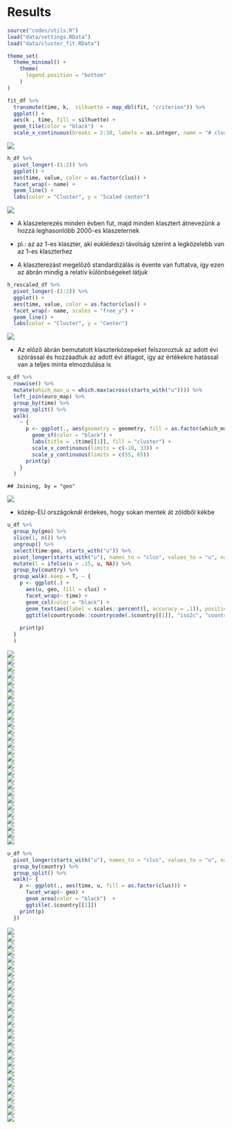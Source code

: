 Results
================

``` r
source("codes/utils.R")
load("data/settings.RData")
load("data/cluster_fit.RData")
```

``` r
theme_set(
  theme_minimal() + 
    theme(
      legend.position = "bottom"
    )
)
```

``` r
fit_df %>% 
  transmute(time, k,  silhuette = map_dbl(fit, "criterion")) %>% 
  ggplot() + 
  aes(k , time, fill = silhuette) + 
  geom_tile(color = "black")  +
  scale_x_continuous(breaks = 2:10, labels = as.integer, name = "# clusters")
```

<img src="figures/unnamed-chunk-3-1.png" style="display: block; margin: auto;" />

``` r
h_df %>% 
  pivot_longer(-(1:2)) %>% 
  ggplot() + 
  aes(time, value, color = as.factor(clus)) + 
  facet_wrap(~ name) + 
  geom_line() +
  labs(color = "Cluster", y = "Scaled center")
```

<img src="figures/unnamed-chunk-4-1.png" style="display: block; margin: auto;" />

-   A klaszeterezés minden évben fut, majd minden klasztert átnevezünk a
    hozzá leghasonlóbb 2000-es klaszeternek

-   pl.: az az 1-es klaszter, aki euklédeszi távolság szerint a
    legközelebb van az 1-es klaszterhez

-   A klaszterezást megelőző standardizálás is évente van futtatva, így
    ezen az ábrán mindig a relatív különbségeket látjuk

``` r
h_rescaled_df %>% 
  pivot_longer(-(1:2)) %>% 
  ggplot() + 
  aes(time, value, color = as.factor(clus)) + 
  facet_wrap(~ name, scales = "free_y") + 
  geom_line() +
  labs(color = "Cluster", y = "Center")
```

<img src="figures/unnamed-chunk-5-1.png" style="display: block; margin: auto;" />

-   Az előző ábrán bemutatott klaszterközepeket felszoroztuk az adott
    évi szórással és hozzáadtuk az adott évi átlagot, így az értékekre
    hatással van a teljes minta elmozdulása is

``` r
u_df %>% 
  rowwise() %>% 
  mutate(which_max_u = which.max(across(starts_with("u")))) %>% 
  left_join(euro_map) %>% 
  group_by(time) %>% 
  group_split() %>% 
  walk(
    ~ {
      p <- ggplot(., aes(geometry = geometry, fill = as.factor(which_max_u))) + 
        geom_sf(color = "black") + 
        labs(title = .$time[[1]], fill = "cluster") + 
        scale_x_continuous(limits = c(-10, 33)) +
        scale_y_continuous(limits = c(35, 65))
      print(p)
    }
  )
```

    ## Joining, by = "geo"

<img src="figures/unnamed-chunk-6-.gif" style="display: block; margin: auto;" />

-   közép-EU országoknál érdekes, hogy sokan mentek át zöldből kékbe

``` r
u_df %>% 
  group_by(geo) %>% 
  slice(1, n()) %>% 
  ungroup() %>% 
  select(time:geo, starts_with("u")) %>% 
  pivot_longer(starts_with("u"), names_to = "clus", values_to = "u", names_transform = parse_number) %>% 
  mutate(l = ifelse(u > .15, u, NA)) %>% 
  group_by(country) %>% 
  group_walk(.keep = T, ~ {
    p <- ggplot(.) + 
      aes(u, geo, fill = clus) + 
      facet_wrap(~ time) + 
      geom_col(color = "black") + 
      geom_text(aes(label = scales::percent(l, accuracy = .1)), position = position_fill(vjust = .5)) +
      ggtitle(countrycode::countrycode(.$country[[1]], "iso2c", "country.name"))
    
    print(p)
  }
  )
```

<img src="figures/unnamed-chunk-7-1.png" style="display: block; margin: auto;" /><img src="figures/unnamed-chunk-7-2.png" style="display: block; margin: auto;" /><img src="figures/unnamed-chunk-7-3.png" style="display: block; margin: auto;" /><img src="figures/unnamed-chunk-7-4.png" style="display: block; margin: auto;" /><img src="figures/unnamed-chunk-7-5.png" style="display: block; margin: auto;" /><img src="figures/unnamed-chunk-7-6.png" style="display: block; margin: auto;" /><img src="figures/unnamed-chunk-7-7.png" style="display: block; margin: auto;" /><img src="figures/unnamed-chunk-7-8.png" style="display: block; margin: auto;" /><img src="figures/unnamed-chunk-7-9.png" style="display: block; margin: auto;" /><img src="figures/unnamed-chunk-7-10.png" style="display: block; margin: auto;" /><img src="figures/unnamed-chunk-7-11.png" style="display: block; margin: auto;" /><img src="figures/unnamed-chunk-7-12.png" style="display: block; margin: auto;" /><img src="figures/unnamed-chunk-7-13.png" style="display: block; margin: auto;" /><img src="figures/unnamed-chunk-7-14.png" style="display: block; margin: auto;" /><img src="figures/unnamed-chunk-7-15.png" style="display: block; margin: auto;" /><img src="figures/unnamed-chunk-7-16.png" style="display: block; margin: auto;" /><img src="figures/unnamed-chunk-7-17.png" style="display: block; margin: auto;" /><img src="figures/unnamed-chunk-7-18.png" style="display: block; margin: auto;" /><img src="figures/unnamed-chunk-7-19.png" style="display: block; margin: auto;" /><img src="figures/unnamed-chunk-7-20.png" style="display: block; margin: auto;" /><img src="figures/unnamed-chunk-7-21.png" style="display: block; margin: auto;" /><img src="figures/unnamed-chunk-7-22.png" style="display: block; margin: auto;" /><img src="figures/unnamed-chunk-7-23.png" style="display: block; margin: auto;" /><img src="figures/unnamed-chunk-7-24.png" style="display: block; margin: auto;" /><img src="figures/unnamed-chunk-7-25.png" style="display: block; margin: auto;" /><img src="figures/unnamed-chunk-7-26.png" style="display: block; margin: auto;" /><img src="figures/unnamed-chunk-7-27.png" style="display: block; margin: auto;" /><img src="figures/unnamed-chunk-7-28.png" style="display: block; margin: auto;" />

``` r
u_df %>% 
  pivot_longer(starts_with("u"), names_to = "clus", values_to = "u", names_transform = parse_number) %>% 
  group_by(country) %>% 
  group_split() %>% 
  walk(~ {
    p <- ggplot(., aes(time, u, fill = as.factor(clus))) + 
      facet_wrap(~ geo) + 
      geom_area(color = "black")  + 
      ggtitle(.$country[[1]])
    print(p)
  })
```

<img src="figures/unnamed-chunk-8-1.png" style="display: block; margin: auto;" /><img src="figures/unnamed-chunk-8-2.png" style="display: block; margin: auto;" /><img src="figures/unnamed-chunk-8-3.png" style="display: block; margin: auto;" /><img src="figures/unnamed-chunk-8-4.png" style="display: block; margin: auto;" /><img src="figures/unnamed-chunk-8-5.png" style="display: block; margin: auto;" /><img src="figures/unnamed-chunk-8-6.png" style="display: block; margin: auto;" /><img src="figures/unnamed-chunk-8-7.png" style="display: block; margin: auto;" /><img src="figures/unnamed-chunk-8-8.png" style="display: block; margin: auto;" /><img src="figures/unnamed-chunk-8-9.png" style="display: block; margin: auto;" /><img src="figures/unnamed-chunk-8-10.png" style="display: block; margin: auto;" /><img src="figures/unnamed-chunk-8-11.png" style="display: block; margin: auto;" /><img src="figures/unnamed-chunk-8-12.png" style="display: block; margin: auto;" /><img src="figures/unnamed-chunk-8-13.png" style="display: block; margin: auto;" /><img src="figures/unnamed-chunk-8-14.png" style="display: block; margin: auto;" /><img src="figures/unnamed-chunk-8-15.png" style="display: block; margin: auto;" /><img src="figures/unnamed-chunk-8-16.png" style="display: block; margin: auto;" /><img src="figures/unnamed-chunk-8-17.png" style="display: block; margin: auto;" /><img src="figures/unnamed-chunk-8-18.png" style="display: block; margin: auto;" /><img src="figures/unnamed-chunk-8-19.png" style="display: block; margin: auto;" /><img src="figures/unnamed-chunk-8-20.png" style="display: block; margin: auto;" /><img src="figures/unnamed-chunk-8-21.png" style="display: block; margin: auto;" /><img src="figures/unnamed-chunk-8-22.png" style="display: block; margin: auto;" /><img src="figures/unnamed-chunk-8-23.png" style="display: block; margin: auto;" /><img src="figures/unnamed-chunk-8-24.png" style="display: block; margin: auto;" /><img src="figures/unnamed-chunk-8-25.png" style="display: block; margin: auto;" /><img src="figures/unnamed-chunk-8-26.png" style="display: block; margin: auto;" /><img src="figures/unnamed-chunk-8-27.png" style="display: block; margin: auto;" /><img src="figures/unnamed-chunk-8-28.png" style="display: block; margin: auto;" />
